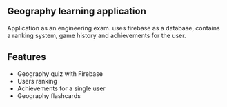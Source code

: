 ## Geography learning application
Application as an engineering exam. uses firebase as a database, contains a ranking system, game history and achievements for the user.


## Features
- Geography quiz with Firebase
- Users ranking
- Achievements for a single user
- Geography flashcards
